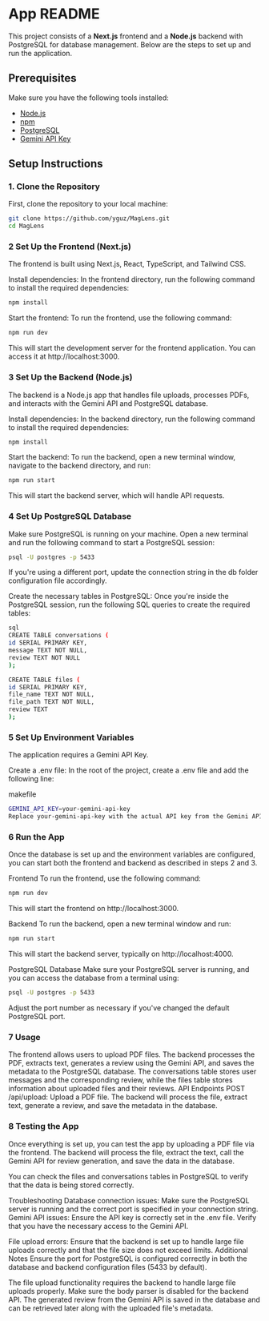 # App README

This project consists of a **Next.js** frontend and a **Node.js** backend with PostgreSQL for database management. Below are the steps to set up and run the application.

## Prerequisites

Make sure you have the following tools installed:

- [Node.js](https://nodejs.org/)
- [npm](https://www.npmjs.com/)
- [PostgreSQL](https://www.postgresql.org/)
- [Gemini API Key](https://cloud.google.com/ai)

## Setup Instructions

### 1. **Clone the Repository**

First, clone the repository to your local machine:

```bash
git clone https://github.com/yguz/MagLens.git
cd MagLens
```

### 2 **Set Up the Frontend (Next.js)**

The frontend is built using Next.js, React, TypeScript, and Tailwind CSS.

Install dependencies:
In the frontend directory, run the following command to install the required dependencies:

```bash
npm install
```

Start the frontend:
To run the frontend, use the following command:

```bash
npm run dev
```

This will start the development server for the frontend application. You can access it at http://localhost:3000.

### 3 **Set Up the Backend (Node.js)**

The backend is a Node.js app that handles file uploads, processes PDFs, and interacts with the Gemini API and PostgreSQL database.

Install dependencies:
In the backend directory, run the following command to install the required dependencies:

```bash
npm install
```

Start the backend:
To run the backend, open a new terminal window, navigate to the backend directory, and run:

```bash
npm run start
```

This will start the backend server, which will handle API requests.

### 4 **Set Up PostgreSQL Database**

Make sure PostgreSQL is running on your machine. Open a new terminal and run the following command to start a PostgreSQL session:

```bash
psql -U postgres -p 5433
```

If you're using a different port, update the connection string in the db folder configuration file accordingly.

Create the necessary tables in PostgreSQL:
Once you're inside the PostgreSQL session, run the following SQL queries to create the required tables:

```bash
sql
CREATE TABLE conversations (
id SERIAL PRIMARY KEY,
message TEXT NOT NULL,
review TEXT NOT NULL
);

CREATE TABLE files (
id SERIAL PRIMARY KEY,
file_name TEXT NOT NULL,
file_path TEXT NOT NULL,
review TEXT
);
```

### 5 **Set Up Environment Variables**

The application requires a Gemini API Key.

Create a .env file:
In the root of the project, create a .env file and add the following line:

makefile

```bash
GEMINI_API_KEY=your-gemini-api-key
Replace your-gemini-api-key with the actual API key from the Gemini API.
```

### 6 **Run the App**

Once the database is set up and the environment variables are configured, you can start both the frontend and backend as described in steps 2 and 3.

Frontend
To run the frontend, use the following command:

```bash
npm run dev
```

This will start the frontend on http://localhost:3000.

Backend
To run the backend, open a new terminal window and run:

```bash
npm run start
```

This will start the backend server, typically on http://localhost:4000.

PostgreSQL Database
Make sure your PostgreSQL server is running, and you can access the database from a terminal using:

```bash
psql -U postgres -p 5433
```

Adjust the port number as necessary if you've changed the default PostgreSQL port.

### 7 **Usage**

The frontend allows users to upload PDF files.
The backend processes the PDF, extracts text, generates a review using the Gemini API, and saves the metadata to the PostgreSQL database.
The conversations table stores user messages and the corresponding review, while the files table stores information about uploaded files and their reviews.
API Endpoints
POST /api/upload: Upload a PDF file. The backend will process the file, extract text, generate a review, and save the metadata in the database.

### 8 **Testing the App**

Once everything is set up, you can test the app by uploading a PDF file via the frontend. The backend will process the file, extract the text, call the Gemini API for review generation, and save the data in the database.

You can check the files and conversations tables in PostgreSQL to verify that the data is being stored correctly.

Troubleshooting
Database connection issues: Make sure the PostgreSQL server is running and the correct port is specified in your connection string.
Gemini API issues: Ensure the API key is correctly set in the .env file. Verify that you have the necessary access to the Gemini API.

File upload errors: Ensure that the backend is set up to handle large file uploads correctly and that the file size does not exceed limits.
Additional Notes
Ensure the port for PostgreSQL is configured correctly in both the database and backend configuration files (5433 by default).

The file upload functionality requires the backend to handle large file uploads properly. Make sure the body parser is disabled for the backend API.
The generated review from the Gemini API is saved in the database and can be retrieved later along with the uploaded file's metadata.

